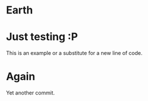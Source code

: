 # Earth
# Just testing :P
This is an example or a substitute for a new line of code.
# Again
Yet another commit.
